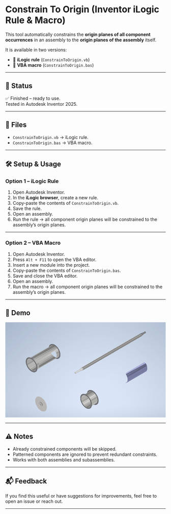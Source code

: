# Constrain To Origin (Inventor iLogic Rule & Macro)

This tool automatically constrains the **origin planes of all component occurrences** in an assembly to the **origin planes of the assembly** itself.  

It is available in two versions:
- 📌 **iLogic rule** (`ConstrainToOrigin.vb`)  
- 📌 **VBA macro** (`ConstrainToOrigin.bas`)  

---

## 🚦 Status
✅ Finished – ready to use.  
Tested in Autodesk Inventor 2025.  

---

## 📂 Files
- `ConstrainToOrigin.vb` → iLogic rule.  
- `ConstrainToOrigin.bas` → VBA macro.  

---

## 🛠️ Setup & Usage

### Option 1 – iLogic Rule
1. Open Autodesk Inventor.  
2. In the **iLogic browser**, create a new rule.  
3. Copy-paste the contents of `ConstrainToOrigin.vb`.  
4. Save the rule.  
5. Open an assembly.  
6. Run the rule → all component origin planes will be constrained to the assembly’s origin planes.  

---

### Option 2 – VBA Macro
1. Open Autodesk Inventor.  
2. Press `Alt + F11` to open the VBA editor.  
3. Insert a new module into the project.  
4. Copy-paste the contents of `ConstrainToOrigin.bas`.  
5. Save and close the VBA editor.  
6. Open an assembly.  
7. Run the macro → all component origin planes will be constrained to the assembly’s origin planes.  

---

## 🎥 Demo
![Constrain To Origin Demo](ConstrainToOrigin/examples/OriginConstraint2.gif)  
  

---

## ⚠️ Notes
- Already constrained components will be skipped.  
- Patterned components are ignored to prevent redundant constraints.  
- Works with both assemblies and subassemblies.  

---

## 📬 Feedback
If you find this useful or have suggestions for improvements, feel free to open an issue or reach out.  

---
